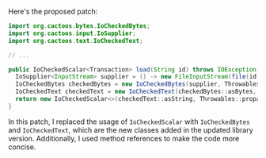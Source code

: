 Here's the proposed patch:

```java
import org.cactoos.bytes.IoCheckedBytes;
import org.cactoos.input.IoSupplier;
import org.cactoos.text.IoCheckedText;

// ...

public IoCheckedScalar<Transaction> load(String id) throws IOException {
  IoSupplier<InputStream> supplier = () -> new FileInputStream(file(id));
  IoCheckedBytes checkedBytes = new IoCheckedBytes(supplier, Throwables::propagate);
  IoCheckedText checkedText = new IoCheckedText(checkedBytes::asBytes, String::new);
  return new IoCheckedScalar<>(checkedText::asString, Throwables::propagate);
}
```

In this patch, I replaced the usage of `IoCheckedScalar` with `IoCheckedBytes` and `IoCheckedText`, which are the new classes added in the updated library version. Additionally, I used method references to make the code more concise.